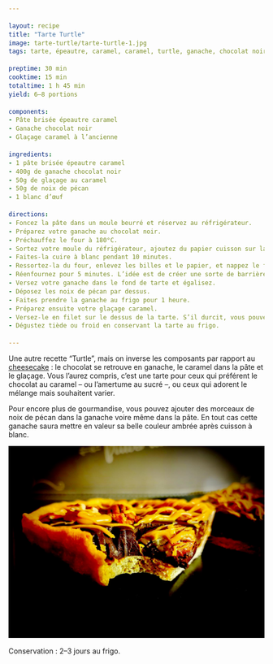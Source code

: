 ```yaml
---

layout: recipe
title: "Tarte Turtle"
image: tarte-turtle/tarte-turtle-1.jpg
tags: tarte, épeautre, caramel, caramel, turtle, ganache, chocolat noir, noix de pécan

preptime: 30 min
cooktime: 15 min
totaltime: 1 h 45 min
yield: 6–8 portions

components:
- Pâte brisée épeautre caramel
- Ganache chocolat noir
- Glaçage caramel à l’ancienne

ingredients:
- 1 pâte brisée épeautre caramel
- 400g de ganache chocolat noir
- 50g de glaçage au caramel
- 50g de noix de pécan
- 1 blanc d’œuf

directions:
- Foncez la pâte dans un moule beurré et réservez au réfrigérateur.
- Préparez votre ganache au chocolat noir.
- Préchauffez le four à 180°C.
- Sortez votre moule du réfrigérateur, ajoutez du papier cuisson sur la pâte puis déposez des cailloux ou des billes de cuisson.
- Faites-la cuire à blanc pendant 10 minutes.
- Ressortez-la du four, enlevez les billes et le papier, et nappez le fond de blanc d’œuf.
- Réenfournez pour 5 minutes. L’idée est de créer une sorte de barrière afin que la crème ne vienne pas rendre le fond de tarte trop humide.
- Versez votre ganache dans le fond de tarte et égalisez.
- Déposez les noix de pécan par dessus.
- Faites prendre la ganache au frigo pour 1 heure.
- Préparez ensuite votre glaçage caramel.
- Versez-le en filet sur le dessus de la tarte. S’il durcit, vous pouvez le remettre sur le feu pour le rendre plus liquide.
- Dégustez tiède ou froid en conservant la tarte au frigo.

---
```


Une autre recette “Turtle”, mais on inverse les composants par rapport au <a href="turtle-cheesecake.html">cheesecake</a>&nbsp;: le chocolat se retrouve en ganache, le caramel dans la pâte et le glaçage. Vous l’aurez compris, c’est une tarte pour ceux qui préférent le chocolat au caramel – ou l’amertume au sucré –, ou ceux qui adorent le mélange mais souhaitent varier.

Pour encore plus de gourmandise, vous pouvez ajouter des morceaux de noix de pécan dans la ganache voire même dans la pâte. En tout cas cette ganache saura mettre en valeur sa belle couleur ambrée après cuisson à blanc.

![C'est incroyablement riche, bien plus que le cheesecake, et plus amer aussi, surtout en ajoutant du café à la ganache. Du coup ça pourra plaire à d’autres gens.](../images/tarte-turtle/tarte-turtle-2.jpg)

Conservation&nbsp;: 2–3 jours au frigo.